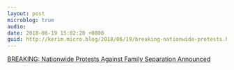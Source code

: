 ```yaml
---
layout: post
microblog: true
audio: 
date: 2018-06-19 15:02:20 +0800
guid: http://kerim.micro.blog/2018/06/19/breaking-nationwide-protests.html
---
```

[BREAKING: Nationwide Protests Against Family Separation Announced](https://front.moveon.org/breaking-nationwide-protests-against-family-separation-announced/)
